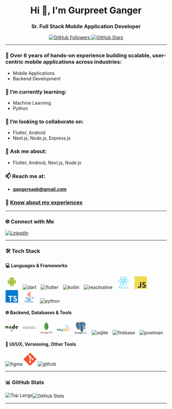 <h1 align="center">Hi 👋, I'm Gurpreet Ganger</h1>
<h3 align="center">Sr. Full Stack Mobile Application Developer</h3>

<p align="center">
  <a href="https://github.com/gangeroid">
    <img src="https://img.shields.io/github/followers/gangeroid?label=Follow&style=social" alt="GitHub Followers" />
  </a>
  <a href="https://github.com/gangeroid">
    <img src="https://img.shields.io/github/stars/gangeroid?affiliations=OWNER%2CCOLLABORATOR&style=social" alt="GitHub Stars" />
  </a>
</p>

---

### 🚀 Over 6 years of hands-on experience building scalable, user-centric mobile applications across industries:
- Mobile Applications
- Backend Development

### 🌱 I’m currently learning:
- Machine Learning
- Python

### 👯 I’m looking to collaborate on:
- Flutter, Android
- Next.js, Node.js, Express.js

### 💬 Ask me about:
- Flutter, Android, Next.js, Node.js

### 📫 Reach me at:
- **gangersaab@gmail.com**

### 📄 [Know about my experiences](https://drive.google.com/file/d/1CjGTzc7cuS4K5SuukFfsNv4G3dS0Bhuf/view?usp=sharing)

---

### 🌐 Connect with Me

<p align="left">
  <a href="https://www.linkedin.com/in/gurpreet-ganger-00971b18a/" target="_blank">
    <img src="https://raw.githubusercontent.com/rahuldkjain/github-profile-readme-generator/master/src/images/icons/Social/linked-in-alt.svg" alt="LinkedIn" width="30" />
  </a>
</p>

---

### 🛠️ Tech Stack

#### 💻 Languages & Frameworks

<p>
  <img src="https://raw.githubusercontent.com/devicons/devicon/master/icons/android/android-original-wordmark.svg" alt="android" width="40" style="margin-right: 10px;"/>
  <img src="https://www.vectorlogo.zone/logos/dartlang/dartlang-icon.svg" alt="dart" width="40" style="margin-right: 10px;"/>
  <img src="https://www.vectorlogo.zone/logos/flutterio/flutterio-icon.svg" alt="flutter" width="40" style="margin-right: 10px;"/>
  <img src="https://www.vectorlogo.zone/logos/kotlinlang/kotlinlang-icon.svg" alt="kotlin" width="40" style="margin-right: 10px;"/>
  <img src="https://reactnative.dev/img/header_logo.svg" alt="reactnative" width="40" style="margin-right: 10px;"/>
  <img src="https://raw.githubusercontent.com/devicons/devicon/master/icons/react/react-original-wordmark.svg" alt="react" width="40" style="margin-right: 10px;"/>
  <img src="https://raw.githubusercontent.com/devicons/devicon/master/icons/javascript/javascript-original.svg" alt="javascript" width="40" style="margin-right: 10px;"/>
  <img src="https://raw.githubusercontent.com/devicons/devicon/master/icons/typescript/typescript-original.svg" alt="typescript" width="40" style="margin-right: 10px;"/>
  <img src="https://raw.githubusercontent.com/devicons/devicon/master/icons/java/java-original.svg" alt="java" width="40" style="margin-right: 10px;"/>
  <img src="https://www.python.org/static/community_logos/python-logo.svg" alt="python" width="40"/>
</p>


#### 🌐 Backend, Databases & Tools

<p>
  <img src="https://raw.githubusercontent.com/devicons/devicon/master/icons/nodejs/nodejs-original-wordmark.svg" alt="nodejs" width="40" style="margin-right: 10px;" />
  <img src="https://raw.githubusercontent.com/devicons/devicon/master/icons/express/express-original-wordmark.svg" alt="express" width="40" style="margin-right: 10px;" />
  <img src="https://raw.githubusercontent.com/devicons/devicon/master/icons/mongodb/mongodb-original-wordmark.svg" alt="mongodb" width="40" style="margin-right: 10px;" />
  <img src="https://raw.githubusercontent.com/devicons/devicon/master/icons/mysql/mysql-original-wordmark.svg" alt="mysql" width="40" style="margin-right: 10px;" />
  <img src="https://raw.githubusercontent.com/devicons/devicon/master/icons/postgresql/postgresql-original-wordmark.svg" alt="postgresql" width="40" style="margin-right: 10px;" />
  <img src="https://www.vectorlogo.zone/logos/sqlite/sqlite-icon.svg" alt="sqlite" width="40" style="margin-right: 10px;" />
  <img src="https://www.vectorlogo.zone/logos/firebase/firebase-icon.svg" alt="firebase" width="40" style="margin-right: 10px;" />
  <img src="https://www.vectorlogo.zone/logos/getpostman/getpostman-icon.svg" alt="postman" width="40" />
</p>


#### 🎨 UI/UX, Versioning, Other Tools

<p>
  <img src="https://www.vectorlogo.zone/logos/figma/figma-icon.svg" alt="figma" width="40"/>
  <img src="https://raw.githubusercontent.com/devicons/devicon/master/icons/git/git-original.svg" alt="git" width="40"/>
  <img src="https://www.vectorlogo.zone/logos/github/github-icon.svg" alt="github" width="40"/>
</p>

---

### 📊 GitHub Stats

<p>
  <img align="left" src="https://github-readme-stats.vercel.app/api/top-langs?username=gangeroid&show_icons=true&locale=en&layout=compact&theme=tokyonight" alt="Top Langs" />
</p>

<p>
  <img align="center" src="https://github-readme-stats.vercel.app/api?username=gangeroid&show_icons=true&locale=en&theme=tokyonight" alt="GitHub Stats" />
</p>

---

